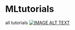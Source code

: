 # MLtutorials
all tutorials
[![IMAGE ALT TEXT](https://img.youtube.com/vi/QkZlen-0oXM/0.jpg)](https://www.youtube.com/watch?v=QkZlen-0oXM "Fitting a line through 3 points")
